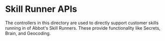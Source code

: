 # Skill Runner APIs

The controllers in this directory are used to directly support customer skills running in of Abbot's Skill Runners. These provide functionality like Secrets, Brain, and Geocoding.